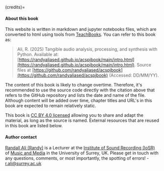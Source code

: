 (credits)=
#### About this book 

This website is written in markdown and jupyter notebooks files, which are converted to html using tools from [TeachBooks](https://teachbooks.io/). You can refer to this book as:

> Ali, R. (2025) Tangible audio analysis, processing, and synthesis with Python. Available at: [https://randyaliased.github.io/acspjbook/main/intro.html](https://randyaliased.github.io/acspjbook/main/intro.html). Source files at [https://github.com/randyaliased/acspjbook](https://github.com/randyaliased/acspjbook) (Accessed: DD/MM/YY).

The content of this book is likely to change overtime. Therefore, it's recommended to use the source code directly with the citation above that refers to the GitHub repository and lists the date and name of the file. Although content will be added over time, chapter titles and URL's in this book are expected to remain relatively static. 

This book is [CC BY 4.0 licensed](https://creativecommons.org/licenses/by/4.0/) allowing you to share and adapt the material, as long as the source is named. External resources that are reused in this book are listed below.

#### Author contact

[Randall Ali (Randy)](https://www.surrey.ac.uk/people/randall-ali) is a Lecturer at the [Institute of Sound Recording (IoSR)](https://iosr.surrey.ac.uk/index.php) of [Music and Media](https://www.surrey.ac.uk/music-and-media) in the University of Surrey, UK. Please get in touch with any questions, comments, or most importantly, the spotting of errors! - r.ali@surrey.ac.uk



<!-- You can refer to individual chapters or pages within this book as:



> `<Title of Chapter or Page>`. In `<editors>` (`<year>`) _`<title>`_. `<url to specific page on book website>`. Source files at `<link to specific commit / file in github repo`. CC BY 4.0. -->

<!-- ## How the book is made

This website is written in markdown and jupyter notebooks files, which are converted to html using tools from [TeachBooks](https://teachbooks.io/). The files are stored on a [public GitHub repository](https://github.com/randyaliased/acspjbook). The website can be viewed at `<link to book website url>`. -->

<!-- To recreate the website you have two options (more information in the [TeachBooks manual](https://teachbooks.io/manual/):
- In the GitHub interface: fork this repository, enable Github Pages from the source GitHub actions (Settings - Code and automation - Pages - Build and deployment - Source - GitHub Actions), enable workflows (Actions - I understand my workflows, go ahead and enable them) and run the call-deploy-book workflow (Actions - call-deploy-book - Run workflow - Run workflow). The website is released on the URL as shown on the workflow summary when the workflow has finished (Actions - call-deploy-book - call-deploy-book - Summary).
- On your own computer: clone this repository, install the required packages (`pip install -r requirements.txt`) and build the book (`teachbooks build book`). The website is stored locally in `book/_build/index.html`. -->

<!-- ### License -->

<!-- (external_resources)=
### External resources

Parts of this book are taken from other external resources and reused in various ways. If an author is not listed on a particular page, it is by the Authors, except as follows:

The following pages are included directly from an external resource and is not edited by `<Editor>`:
- page `[](<relative_link_to_page>)`. Original content licensed under CC BY 4.0 License

The following pages contain content written by others, part of has been reused and/or modified by `<Editor>`
- Page `[](<relative_link_to_page>)` include text from {cite:t}`jason_moore`. Original content licensed under CC BY. 


(editor)= -->
